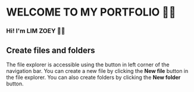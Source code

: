 # WELCOME TO MY PORTFOLIO ✌🏻

### Hi! I'm LIM ZOEY 👋🏻

## Create files and folders

The file explorer is accessible using the button in left corner of the navigation bar. You can create a new file by clicking the **New file** button in the file explorer. You can also create folders by clicking the **New folder** button.
